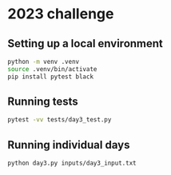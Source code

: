 # 2023 challenge

## Setting up a local environment
```bash
python -m venv .venv
source .venv/bin/activate
pip install pytest black
```

## Running tests
```bash
pytest -vv tests/day3_test.py
```

## Running individual days
```bash
python day3.py inputs/day3_input.txt
```